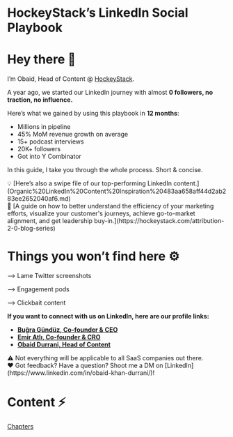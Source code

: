 # HockeyStack’s LinkedIn Social Playbook

# Hey there 👋

I’m Obaid, Head of Content @ [HockeyStack](https://hockeystack.com/?utm_source=seo+playbook&utm_medium=notion&utm_campaign=playbook).

A year ago, we started our LinkedIn journey with almost **0 followers, no traction, no influence.**

Here’s what we gained by using this playbook in **12 months**:

- Millions in pipeline
- 45% MoM revenue growth on average
- 15+ podcast interviews
- 20K+ followers
- Got into Y Combinator

In this guide, I take you through the whole process. Short & concise.

<aside>
💡 [Here’s also a swipe file of our top-performing LinkedIn content.](Organic%20LinkedIn%20Content%20Inspiration%20483aa658aff44d2ab283ee2652040af6.md)

</aside>

<aside>
📖 [A guide on how to better understand the efficiency of your marketing efforts, visualize your customer's journeys, achieve go-to-market alignment, and get leadership buy-in.](https://hockeystack.com/attribution-2-0-blog-series)

</aside>

# Things you won’t find here ⚙️

—> Lame Twitter screenshots

—> Engagement pods

—> Clickbait content

**If you want to connect with us on LinkedIn, here are our profile links:**

- [**Buğra Gündüz, Co-founder & CEO**](https://www.linkedin.com/in/bgrgndzz/)
- [**Emir Atlı, Co-founder & CRO**](https://www.linkedin.com/in/emircatli/)
- [**Obaid Durrani, Head of Content**](https://www.linkedin.com/in/obaid-khan-durrani/)

<aside>
⚠️ Not everything will be applicable to all SaaS companies out there.

</aside>

<aside>
❤️ Got feedback? Have a question? Shoot me a DM on [LinkedIn](https://www.linkedin.com/in/obaid-khan-durrani/)!

</aside>

# Content ⚡

[Chapters](HockeyStack%E2%80%99s%20LinkedIn%20Social%20Playbook%2074854c56ad8a4669a1a9017f7c31fa8b/Chapters%208866e70848f049cfaa6104e1fcbb2217.csv)